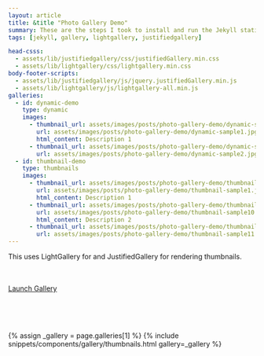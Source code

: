 ```yaml
---
layout: article
title: &title "Photo Gallery Demo"
summary: These are the steps I took to install and run the Jekyll static site generator on my Windows 10 operating system.
tags: [jekyll, gallery, lightgallery, justifiedgallery]

head-csss:
  - assets/lib/justifiedgallery/css/justifiedGallery.min.css
  - assets/lib/lightgallery/css/lightgallery.min.css
body-footer-scripts:
  - assets/lib/justifiedgallery/js/jquery.justifiedGallery.min.js
  - assets/lib/lightgallery/js/lightgallery-all.min.js
galleries:
  - id: dynamic-demo
    type: dynamic
    images:
      - thumbnail_url: assets/images/posts/photo-gallery-demo/dynamic-sample1-th.jpg
        url: assets/images/posts/photo-gallery-demo/dynamic-sample1.jpg
        html_content: Description 1
      - thumbnail_url: assets/images/posts/photo-gallery-demo/dynamic-sample2-th.jpg
        url: assets/images/posts/photo-gallery-demo/dynamic-sample2.jpg
  - id: thumbnail-demo
    type: thumbnails
    images:
      - thumbnail_url: assets/images/posts/photo-gallery-demo/thumbnail-sample1-th.jpg
        url: assets/images/posts/photo-gallery-demo/thumbnail-sample1.jpg
        html_content: Description 1
      - thumbnail_url: assets/images/posts/photo-gallery-demo/thumbnail-sample10-th.jpg
        url: assets/images/posts/photo-gallery-demo/thumbnail-sample10.jpg
        html_content: Description 2
      - thumbnail_url: assets/images/posts/photo-gallery-demo/thumbnail-sample11-th.jpg
        url: assets/images/posts/photo-gallery-demo/thumbnail-sample11.jpg
---
```


This uses LightGallery for 
and JustifiedGallery for rendering thumbnails.
<br>
<br>
<br>

<a class="pf-button-primary" href="#" id="dynamic-demo">Launch Gallery</a>

<br>
<br>
<br>


{% assign _gallery = page.galleries[1] %}
{% include snippets/components/gallery/thumbnails.html gallery=_gallery %}